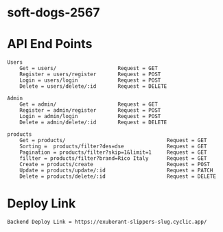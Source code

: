 # soft-dogs-2567

# API End Points 
    Users
        Get = users/                    Request = GET
        Register = users/register       Request = POST
        Login = users/login             Request = POST
        Delete = users/delete/:id       Request = DELETE

    Admin
        Get = admin/                    Request = GET
        Register = admin/register       Request = POST
        Login = admin/login             Request = POST
        Delete = admin/delete/:id       Request = DELETE

    products
        Get = products/                                 Request = GET
        Sorting =  products/filter?des=dse              Request = GET
        Pagination = products/filter?skip=1&limit=1     Request = GET
        fillter = products/filter?brand=Rico Italy      Request = GET
        Create = products/create                        Request = POST
        Update = products/update/:id                    Request = PATCH
        Delete = products/delete/:id                    Request = DELETE



# Deploy Link 

    Backend Deploy Link = https://exuberant-slippers-slug.cyclic.app/  
